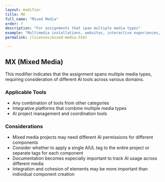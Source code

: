 ```yaml
---
layout: modifier
title: MX
full_name: "Mixed Media"
order: 7
description: "For assignments that span multiple media types"
example: "Multimedia installations, websites, interactive experiences, transmedia projects"
permalink: /licenses/mixed-media.html

---
```


## MX (Mixed Media)

This modifier indicates that the assignment spans multiple media types, requiring consideration of different AI tools across various domains.

### Applicable Tools
- Any combination of tools from other categories
- Integrative platforms that combine multiple media types
- AI project management and coordination tools

### Considerations
- Mixed media projects may need different AI permissions for different components
- Consider whether to apply a single AIUL tag to the entire project or separate tags for each component
- Documentation becomes especially important to track AI usage across different media
- Integration and cohesion of elements may be more important than individual component creation